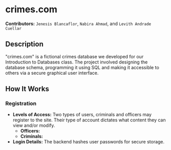 # crimes.com

**Contributors:** `Jenesis Blancaflor`, `Nabira Ahmad`, and `Levith Andrade Cuellar`

## Description
"crimes.com" is a fictional crimes database we developed for our Introduction to Databases class. The project involved designing the database schema, programming it using SQL and making it accessible to others via a secure graphical user interface. 

## How It Works

### Registration
- **Levels of Access:** Two types of users, criminals and officers may register to the site. Their type of account dictates what content they can view and/or modify.
  - **Officers:**
  - **Criminals:**
- **Login Details:** The backend hashes user passwords for secure storage.

